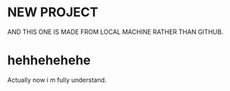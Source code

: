 # NEW PROJECT 
AND THIS ONE IS MADE FROM LOCAL MACHINE RATHER THAN GITHUB.

# hehhehehehe
Actually now i m fully understand.